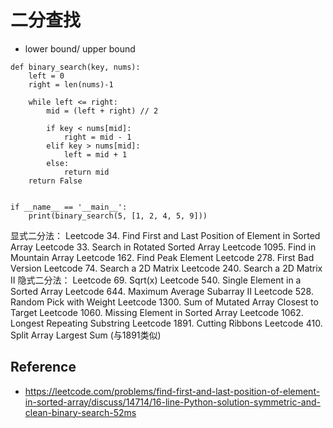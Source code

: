 # 二分查找
- lower bound/ upper bound

```
def binary_search(key, nums):
    left = 0
    right = len(nums)-1

    while left <= right:
        mid = (left + right) // 2

        if key < nums[mid]:
            right = mid - 1
        elif key > nums[mid]:
            left = mid + 1
        else:
            return mid
    return False


if __name__ == '__main__':
    print(binary_search(5, [1, 2, 4, 5, 9]))
```

显式二分法：
Leetcode 34. Find First and Last Position of Element in Sorted Array
Leetcode 33. Search in Rotated Sorted Array
Leetcode 1095. Find in Mountain Array
Leetcode 162. Find Peak Element
Leetcode 278. First Bad Version
Leetcode 74. Search a 2D Matrix
Leetcode 240. Search a 2D Matrix II
隐式二分法：
Leetcode 69. Sqrt(x)
Leetcode 540. Single Element in a Sorted Array
Leetcode 644. Maximum Average Subarray II
Leetcode 528. Random Pick with Weight
Leetcode 1300. Sum of Mutated Array Closest to Target
Leetcode 1060. Missing Element in Sorted Array
Leetcode 1062. Longest Repeating Substring
Leetcode 1891. Cutting Ribbons
Leetcode 410. Split Array Largest Sum (与1891类似)

## Reference
- https://leetcode.com/problems/find-first-and-last-position-of-element-in-sorted-array/discuss/14714/16-line-Python-solution-symmetric-and-clean-binary-search-52ms